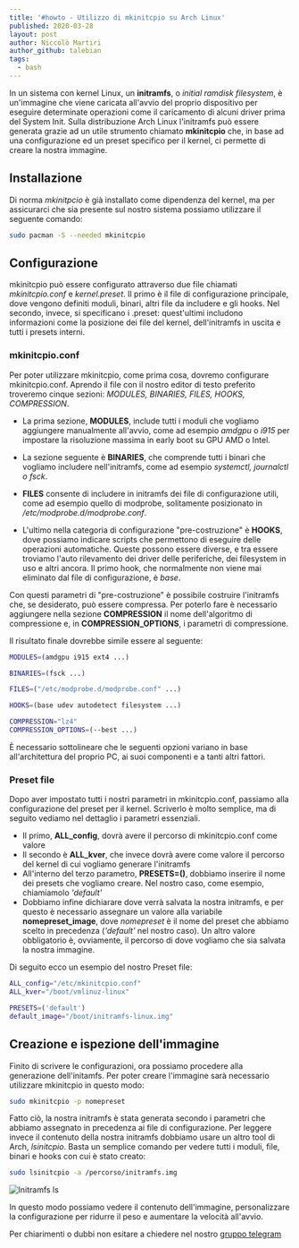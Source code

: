 ```yaml
---
title: '#howto - Utilizzo di mkinitcpio su Arch Linux'
published: 2020-03-28
layout: post
author: Niccolò Martiri
author_github: talebian
tags:
  - bash
---
```

In un sistema con kernel Linux, un **initramfs**, o _initial ramdisk filesystem_, è un'immagine che viene caricata all'avvio del proprio dispositivo per eseguire determinate operazioni come il caricamento di alcuni driver prima del System Init. Sulla distribuzione Arch Linux l'initramfs può essere generata grazie ad un utile strumento chiamato **mkinitcpio** che, in base ad una configurazione ed un preset specifico per il kernel, ci permette di creare la nostra immagine.

## Installazione
Di norma _mkinitpcio_ è già installato come dipendenza del kernel, ma per assicurarci che sia presente sul nostro sistema possiamo utilizzare il seguente comando:

```bash
sudo pacman -S --needed mkinitcpio
```

## Configurazione
mkinitcpio può essere configurato attraverso due file chiamati _mkinitcpio.conf_ e _kernel.preset_. Il primo è il file di configurazione principale, dove vengono definiti moduli, binari, altri file da includere e gli hooks. Nel secondo, invece, si specificano i .preset: quest'ultimi includono informazioni come la posizione dei file del kernel, dell'initramfs in uscita e tutti i presets interni.

### mkinitcpio.conf
Per poter utilizzare mkinitcpio, come prima cosa, dovremo configurare mkinitcpio.conf. Aprendo il file con il nostro editor di testo preferito troveremo cinque sezioni: _MODULES, BINARIES, FILES, HOOKS, COMPRESSION_.

* La prima sezione, __MODULES__, include tutti i moduli che vogliamo aggiungere manualmente all'avvio, come ad esempio _amdgpu_ o _i915_ per impostare la risoluzione massima in early boot su GPU AMD o Intel. 

* La sezione seguente è __BINARIES__, che comprende tutti i binari che vogliamo includere nell'initramfs, come ad esempio _systemctl, journalctl o fsck_. 

* __FILES__ consente di includere in initramfs dei file di configurazione utili, come ad esempio quello di modprobe, solitamente posizionato in _/etc/modprobe.d/modprobe.conf_. 

* L'ultimo nella categoria di configurazione "pre-costruzione" è __HOOKS__, dove possiamo indicare scripts che permettono di eseguire delle operazioni automatiche. Queste possono essere diverse, e tra essere troviamo l'auto rilevamento dei driver delle periferiche, dei filesystem in uso e altri ancora. Il primo hook, che normalmente non viene mai eliminato dal file di configurazione, è _base_. 

Con questi parametri di "pre-costruzione" è possibile costruire l'initramfs che, se desiderato, può essere compressa. Per poterlo fare è necessario aggiungere nella sezione __COMPRESSION__ il nome dell'algoritmo di compressione e, in **COMPRESSION_OPTIONS**, i parametri di compressione.

Il risultato finale dovrebbe simile essere al seguente:
```bash
MODULES=(amdgpu i915 ext4 ...)

BINARIES=(fsck ...)

FILES=("/etc/modprobe.d/modprobe.conf" ...)

HOOKS=(base udev autodetect filesystem ...)

COMPRESSION="lz4"
COMPRESSION_OPTIONS=(--best ...)
```

È necessario sottolineare che le seguenti opzioni variano in base all'architettura del proprio PC, ai suoi componenti e a tanti altri fattori.

### Preset file
Dopo aver impostato tutti i nostri parametri in mkinitcpio.conf, passiamo alla configurazione del preset per il kernel. Scriverlo è molto semplice, ma di seguito vediamo nel dettaglio i parametri essenziali. 

* Il primo, **ALL_config**, dovrà avere il percorso di mkinitcpio.conf come valore
* Il secondo è **ALL_kver**, che invece dovrà avere come valore il percorso del kernel di cui vogliamo generare l'initramfs
* All'interno del terzo parametro, **PRESETS=()**, dobbiamo inserire il nome dei presets che vogliamo creare. Nel nostro caso, come esempio, chiamiamolo _'default'_
* Dobbiamo infine dichiarare dove verrà salvata la nostra initramfs, e per questo è necessario assegnare un valore alla variabile **nomepreset_image**, dove _nomepreset_ è il nome del preset che abbiamo scelto in precedenza (_'default'_ nel nostro caso). Un altro valore obbligatorio è, ovviamente, il percorso di dove vogliamo che sia salvata la nostra immagine.

Di seguito ecco un esempio del nostro Preset file:
```bash
ALL_config="/etc/mkinitcpio.conf"
ALL_kver="/boot/vmlinuz-linux"

PRESETS=('default')
default_image="/boot/initramfs-linux.img"
```

## Creazione e ispezione dell'immagine
Finito di scrivere le configurazioni, ora possiamo procedere alla generazione dell'initamfs. Per poter creare l'immagine sarà necessario utilizzare mkinitcpio in questo modo:
```bash
sudo mkinitcpio -p nomepreset
```
Fatto ciò, la nostra initramfs è stata generata secondo i parametri che abbiamo assegnato in precedenza ai file di configurazione.
Per leggere invece il contenuto della nostra initramfs dobbiamo usare un altro tool di Arch, *lsinitcpio*. Basta un semplice comando per vedere tutti i moduli, file, binari e hooks con cui è stato creato:

```bash
sudo lsinitcpio -a /percorso/initramfs.img
```
![Initramfs ls](storage/gio%2026%20mar%202020%2C%2013%3A54%3A48%2C%20CET_area.jpg)

In questo modo possiamo vedere il contenuto dell'immagine, personalizzare la configurazione per ridurre il peso e aumentare la velocità all'avvio.


Per chiarimenti o dubbi non esitare a chiedere nel nostro [gruppo telegram](https://t.me/linuxpeople)